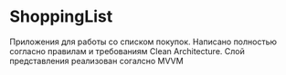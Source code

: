 # ShoppingList
Приложения для работы со списком покупок. 
Написано полностью согласно правилам и требованиям Clean Architecture.
Слой представления реализован согалсно MVVM

